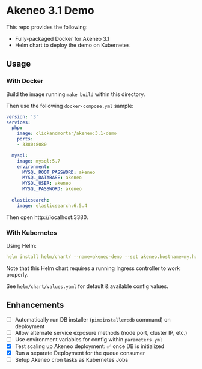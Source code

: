 # Akeneo 3.1 Demo

This repo provides the following:

* Fully-packaged Docker for Akeneo 3.1
* Helm chart to deploy the demo on Kubernetes

## Usage

### With Docker

Build the image running `make build` within this directory.

Then use the following `docker-compose.yml` sample:

```yaml
version: '3'
services:
  php:
    image: clickandmortar/akeneo:3.1-demo
    ports:
    - 3380:8080

  mysql:
    image: mysql:5.7
    environment:
      MYSQL_ROOT_PASSWORD: akeneo
      MYSQL_DATABASE: akeneo
      MYSQL_USER: akeneo
      MYSQL_PASSWORD: akeneo
  
  elasticsearch:
    image: elasticsearch:6.5.4
```

Then open http://localhost:3380.

### With Kubernetes

Using Helm:

```yaml
helm install helm/chart/ --name=akeneo-demo --set akeneo.hostname=my.host.name
```

Note that this Helm chart requires a running Ingress controller to work properly.

See `helm/chart/values.yaml` for default & available config values.

## Enhancements

- [ ] Automatically run DB installer (`pim:installer:db` command) on deployment
- [ ] Allow alternate service exposure methods (node port, cluster IP, etc.)
- [ ] Use environment variables for config within `parameters.yml`
- [x] Test scaling up Akeneo deployment: ✅ once DB is initialized
- [x] Run a separate Deployment for the queue consumer
- [ ] Setup Akeneo cron tasks as Kubernetes Jobs
